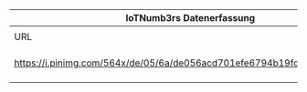 |IoTNumb3rs Datenerfassung|||||||||||
| ---- | ---- | ---- | ---- | ---- | ---- | ---- | ---- | ---- | ---- | ---- |
||||||||||||
|URL|home_url|filename|device_class|device_count|market_class|market_volume|prognosis_year|publication_year|authorship_class|Dropbox folder|
|https://i.pinimg.com/564x/de/05/6a/de056acd701efe6794b19fd1c1684cb8.jpg|https://www.iotjournaal.nl/infographic-wat-kan-blockchain-voor-internet-of-things-betekenen/|file8_de056acd701efe6794b19fd1c1684cb8.jpg||||||||JinlinHolic/20190109-2100|

